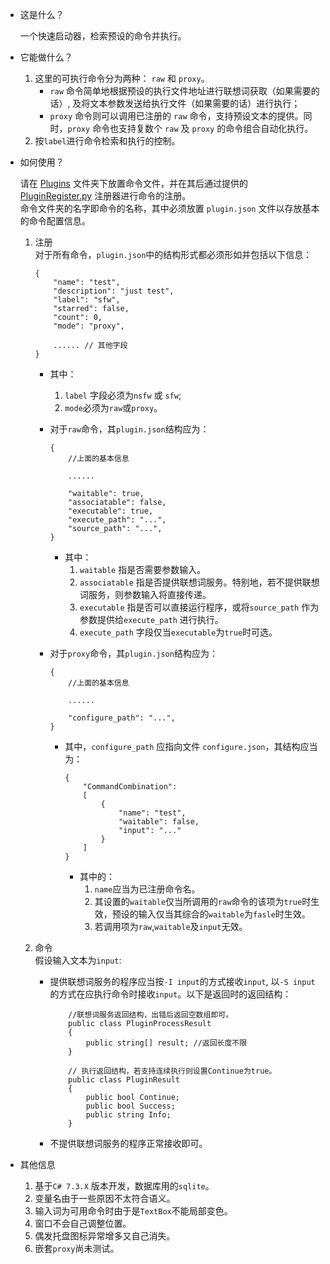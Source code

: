 + 这是什么？

    一个快速启动器，检索预设的命令并执行。

+ 它能做什么？

    1. 这里的可执行命令分为两种： ```raw``` 和 ```proxy```。
        - ```raw``` 命令简单地根据预设的执行文件地址进行联想词获取（如果需要的话）, 及将文本参数发送给执行文件（如果需要的话）进行执行；
        - ```proxy``` 命令则可以调用已注册的 ```raw``` 命令，支持预设文本的提供。同时，```proxy``` 命令也支持复数个 ```raw``` 及 ```proxy``` 的命令组合自动化执行。
    2. 按```label```进行命令检索和执行的控制。

+ 如何使用？

    请在 [Plugins](https://github.com/sduoooh/Startup/tree/main/Plugins) 文件夹下放置命令文件，并在其后通过提供的 [PluginRegister.py](https://github.com/sduoooh/Startup/blob/main/Plugins/PluginRegister.py) 注册器进行命令的注册。   
    命令文件夹的名字即命令的名称，其中必须放置 ```plugin.json``` 文件以存放基本的命令配置信息。

    1. 注册    
        对于所有命令，```plugin.json```中的结构形式都必须形如并包括以下信息：
        ```
        {
            "name": "test",
            "description": "just test",
            "label": "sfw",
            "starred": false,
            "count": 0,
            "mode": "proxy",

            ...... // 其他字段
        }
        ```
        - 其中：
            1. ```label``` 字段必须为```nsfw``` 或 ```sfw```;   
            2. ```mode```必须为```raw```或```proxy```。


        - 对于```raw```命令，其```plugin.json```结构应为：
            ```
            {
                //上面的基本信息

                ......

                "waitable": true,
                "associatable": false,
                "executable": true,
                "execute_path": "...",
                "source_path": "...",
            }

            ```
            - 其中：
                1. ```waitable``` 指是否需要参数输入。
                2. ```associatable``` 指是否提供联想词服务。特别地，若不提供联想词服务，则参数输入将直接传递。
                3. ```executable``` 指是否可以直接运行程序，或将```source_path``` 作为参数提供给```execute_path``` 进行执行。
                4. ```execute_path``` 字段仅当```executable```为```true```时可选。
        - 对于```proxy```命令，其```plugin.json```结构应为：
            ```
            {
                //上面的基本信息

                ......

                "configure_path": "...",
            }

            ```
            - 其中，```configure_path``` 应指向文件 ```configure.json```，其结构应当为： 

                ```
                {
                    "CommandCombination":
                    [
                        {
                            "name": "test",
                            "waitable": false,
                            "input": "..."
                        }
                    ]
                }

                ```
                - 其中的：
                    1. ```name```应当为已注册命令名。
                    2. 其设置的```waitable```仅当所调用的```raw```命令的该项为```true```时生效，预设的输入仅当其综合的```waitable```为```fasle```时生效。
                    3. 若调用项为```raw```,```waitable```及```input```无效。     
    
    2. 命令   
    假设输入文本为```input```:   
        - 提供联想词服务的程序应当按```-I input```的方式接收```input```, 以```-S input``` 的方式在应执行命令时接收```input```。以下是返回时的返回结构：
            ```    
                //联想词服务返回结构，出错后返回空数组即可。
                public class PluginProcessResult 
                {
                    public string[] result; //返回长度不限
                }

                // 执行返回结构，若支持连续执行则设置Continue为true。
                public class PluginResult 
                {
                    public bool Continue;
                    public bool Success;
                    public string Info;
                }
            ```
        - 不提供联想词服务的程序正常接收即可。

+ 其他信息
    1. 基于```C# 7.3.X``` 版本开发，数据库用的```sqlite```。
    2. 变量名由于一些原因不太符合语义。
    3. 输入词为可用命令时由于是```TextBox```不能局部变色。
    4. 窗口不会自己调整位置。
    5. 偶发托盘图标异常增多又自己消失。
    6. 嵌套```proxy```尚未测试。
            


